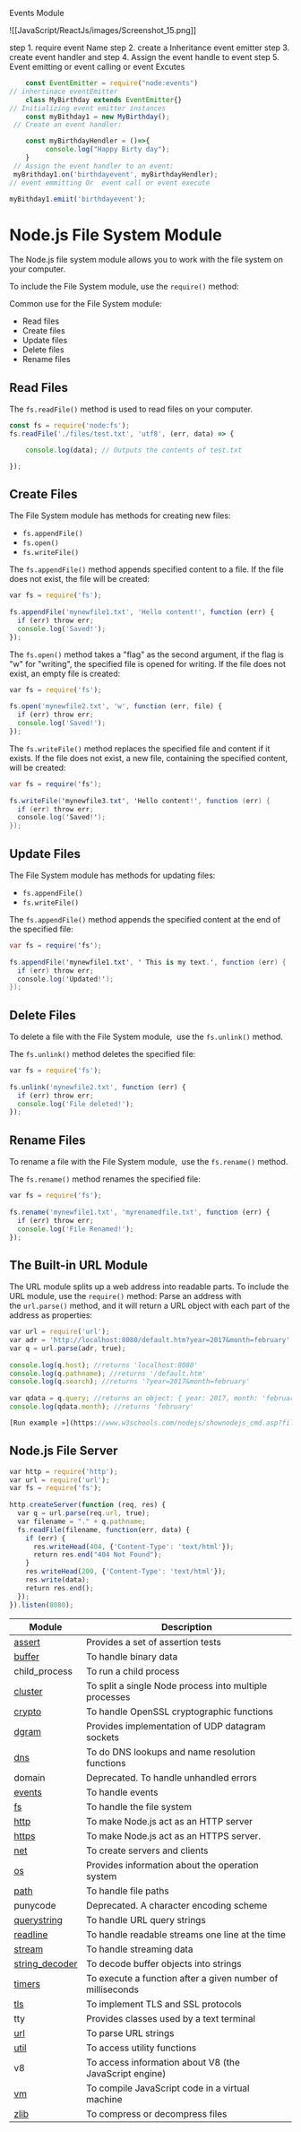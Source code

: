 
Events Module

![[JavaScript/ReactJs/images/Screenshot_15.png]]

step 1.  require  event Name 
step 2.  create a  Inheritance   event emitter 
step 3. create event handler and 
step 4.   Assign the event  handle to event 
step 5.  Event emitting  or event calling  or event Excutes

```js
	const EventEmitter = require("node:events")
// inhertinace eventEmitter
	class MyBirthday extends EventEmitter{}
// Initializing event emitter instances
	const myBithday1 = new MyBirthday();
 // Create an event handler:

	const myBirthdayHendler = ()=>{
		 console.log("Happy Birty day");
	}
 // Assign the event handler to an event:
 myBrithday1.on('birthdayevent', myBirthdayHendler);
// event emmitting Or  event call or event execute 

myBithday1.emiit('birthdayevent');

```


# Node.js File System Module

The Node.js file system module allows you to work with the file system on your computer.

To include the File System module, use the `require()` method:

Common use for the File System module:

- Read files
- Create files
- Update files
- Delete files
- Rename files
## Read Files

The `fs.readFile()` method is used to read files on your computer.
```js
const fs = require('node:fs');
fs.readFile('./files/test.txt', 'utf8', (err, data) => {

    console.log(data); // Outputs the contents of test.txt

});
```

## Create Files

The File System module has methods for creating new files:

- `fs.appendFile()`
- `fs.open()`
- `fs.writeFile()`

The `fs.appendFile()` method appends specified content to a file. If the file does not exist, the file will be created:

```js
var fs = require('fs');  
  
fs.appendFile('mynewfile1.txt', 'Hello content!', function (err) {  
  if (err) throw err;  
  console.log('Saved!');  
});
```

The `fs.open()` method takes a "flag" as the second argument, if the flag is "w" for "writing", the specified file is opened for writing. If the file does not exist, an empty file is created:

```js
var fs = require('fs');  
  
fs.open('mynewfile2.txt', 'w', function (err, file) {  
  if (err) throw err;  
  console.log('Saved!');  
});
```

The `fs.writeFile()` method replaces the specified file and content if it exists. If the file does not exist, a new file, containing the specified content, will be created:

```C#
var fs = require('fs');  
  
fs.writeFile('mynewfile3.txt', 'Hello content!', function (err) {  
  if (err) throw err;  
  console.log('Saved!');  
});
```

## Update Files

The File System module has methods for updating files:

- `fs.appendFile()`
- `fs.writeFile()`

The `fs.appendFile()` method appends the specified content at the end of the specified file:

```C#
var fs = require('fs');  
  
fs.appendFile('mynewfile1.txt', ' This is my text.', function (err) {  
  if (err) throw err;  
  console.log('Updated!');  
});
```

## Delete Files

To delete a file with the File System module,  use the `fs.unlink()` method.

The `fs.unlink()` method deletes the specified file:

```js
var fs = require('fs');  
  
fs.unlink('mynewfile2.txt', function (err) {  
  if (err) throw err;  
  console.log('File deleted!');  
});
```
## Rename Files

To rename a file with the File System module,  use the `fs.rename()` method.

The `fs.rename()` method renames the specified file:
```js
var fs = require('fs');  
  
fs.rename('mynewfile1.txt', 'myrenamedfile.txt', function (err) {  
  if (err) throw err;  
  console.log('File Renamed!');  
});
```

## The Built-in URL Module

The URL module splits up a web address into readable parts.
To include the URL module, use the `require()` method:
Parse an address with the `url.parse()` method, and it will return a URL object with each part of the address as properties:

```js
var url = require('url');  
var adr = 'http://localhost:8080/default.htm?year=2017&month=february';  
var q = url.parse(adr, true);  
  
console.log(q.host); //returns 'localhost:8080'  
console.log(q.pathname); //returns '/default.htm'  
console.log(q.search); //returns '?year=2017&month=february'  
  
var qdata = q.query; //returns an object: { year: 2017, month: 'february' }  
console.log(qdata.month); //returns 'february'  

[Run example »](https://www.w3schools.com/nodejs/shownodejs_cmd.asp?filename=demo_url)
```

## Node.js File Server

```js
var http = require('http');  
var url = require('url');  
var fs = require('fs');  
  
http.createServer(function (req, res) {  
  var q = url.parse(req.url, true);  
  var filename = "." + q.pathname;  
  fs.readFile(filename, function(err, data) {  
    if (err) {  
      res.writeHead(404, {'Content-Type': 'text/html'});  
      return res.end("404 Not Found");  
    }   
    res.writeHead(200, {'Content-Type': 'text/html'});  
    res.write(data);  
    return res.end();  
  });  
}).listen(8080);
```


|Module|Description|
|---|---|
|[assert](https://www.w3schools.com/nodejs/ref_assert.asp)|Provides a set of assertion tests|
|[buffer](https://www.w3schools.com/nodejs/ref_buffer.asp)|To handle binary data|
|child_process|To run a child process|
|[cluster](https://www.w3schools.com/nodejs/ref_cluster.asp)|To split a single Node process into multiple processes|
|[crypto](https://www.w3schools.com/nodejs/ref_crypto.asp)|To handle OpenSSL cryptographic functions|
|[dgram](https://www.w3schools.com/nodejs/ref_dgram.asp)|Provides implementation of UDP datagram sockets|
|[dns](https://www.w3schools.com/nodejs/ref_dns.asp)|To do DNS lookups and name resolution functions|
|domain|Deprecated. To handle unhandled errors|
|[events](https://www.w3schools.com/nodejs/ref_events.asp)|To handle events|
|[fs](https://www.w3schools.com/nodejs/ref_fs.asp)|To handle the file system|
|[http](https://www.w3schools.com/nodejs/ref_http.asp)|To make Node.js act as an HTTP server|
|[https](https://www.w3schools.com/nodejs/ref_https.asp)|To make Node.js act as an HTTPS server.|
|[net](https://www.w3schools.com/nodejs/ref_net.asp)|To create servers and clients|
|[os](https://www.w3schools.com/nodejs/ref_os.asp)|Provides information about the operation system|
|[path](https://www.w3schools.com/nodejs/ref_path.asp)|To handle file paths|
|punycode|Deprecated. A character encoding scheme|
|[querystring](https://www.w3schools.com/nodejs/ref_querystring.asp)|To handle URL query strings|
|[readline](https://www.w3schools.com/nodejs/ref_readline.asp)|To handle readable streams one line at the time|
|[stream](https://www.w3schools.com/nodejs/ref_stream.asp)|To handle streaming data|
|[string_decoder](https://www.w3schools.com/nodejs/ref_string_decoder.asp)|To decode buffer objects into strings|
|[timers](https://www.w3schools.com/nodejs/ref_timers.asp)|To execute a function after a given number of milliseconds|
|[tls](https://www.w3schools.com/nodejs/ref_tls.asp)|To implement TLS and SSL protocols|
|tty|Provides classes used by a text terminal|
|[url](https://www.w3schools.com/nodejs/ref_url.asp)|To parse URL strings|
|[util](https://www.w3schools.com/nodejs/ref_util.asp)|To access utility functions|
|v8|To access information about V8 (the JavaScript engine)|
|[vm](https://www.w3schools.com/nodejs/ref_vm.asp)|To compile JavaScript code in a virtual machine|
|[zlib](https://www.w3schools.com/nodejs/ref_zlib.asp)|To compress or decompress files|